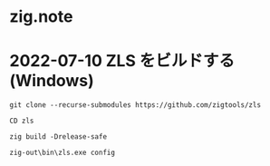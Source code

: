 # zig.note

# 2022-07-10 ZLS をビルドする (Windows)

```CMD
git clone --recurse-submodules https://github.com/zigtools/zls

CD zls

zig build -Drelease-safe

zig-out\bin\zls.exe config
```
